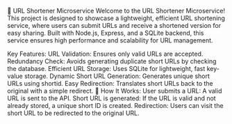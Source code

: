 🚀 URL Shortener Microservice
Welcome to the URL Shortener Microservice! This project is designed to showcase a lightweight, efficient URL shortening service, where users can submit URLs and receive a shortened version for easy sharing. Built with Node.js, Express, and a SQLite backend, this service ensures high performance and scalability for URL management.

Key Features:
URL Validation: Ensures only valid URLs are accepted.
Redundancy Check: Avoids generating duplicate short URLs by checking the database.
Efficient URL Storage: Uses SQLite for lightweight, fast key-value storage.
Dynamic Short URL Generation: Generates unique short URLs using shortid.
Easy Redirection: Translates short URLs back to the original with a simple redirect.
🚀 How It Works:
User submits a URL: A valid URL is sent to the API.
Short URL is generated: If the URL is valid and not already stored, a unique short ID is created.
Redirection: Users can visit the short URL to be redirected to the original URL.
